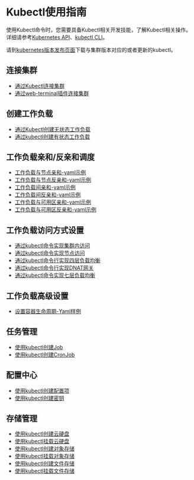 # Kubectl使用指南<a name="cce_01_0023"></a>

使用Kubectl命令时，您需要具备Kubectl相关开发技能，了解Kubectl相关操作。详细请参考[Kubernetes API](https://kubernetes.io/docs/concepts/overview/kubernetes-api/)、[kubectl CLI](https://kubernetes.io/docs/reference/kubectl/overview/)。

请到[kubernetes版本发布页面](https://github.com/kubernetes/kubernetes/blob/master/CHANGELOG/README.md)下载与集群版本对应的或者更新的kubectl。

## 连接集群<a name="section223415528535"></a>

-   [通过Kubectl连接集群](通过kubectl连接集群.md)
-   [通过web-terminal插件连接集群](web-terminal.md)

## 创建工作负载<a name="section81661268550"></a>

-   [通过Kubectl创建无状态工作负载](创建无状态负载(Deployment).md#section155246177178)
-   [通过kubectl创建有状态工作负载](创建有状态负载(StatefulSet).md#section113441881214)

## 工作负载亲和/反亲和调度<a name="section1294518341552"></a>

-   [工作负载与节点亲和-yaml示例](工作负载和节点的亲和性.md#section711574271117)
-   [工作负载与节点反亲和-yaml示例](工作负载和节点的反亲和性.md#section1361482522712)
-   [工作负载间亲和-yaml示例](工作负载间的亲和性.md#section5140193643912)
-   [工作负载间反亲和-yaml示例](工作负载间的反亲和性.md#section1894310152317)
-   [工作负载与可用区亲和-yaml示例](工作负载和可用区的亲和性.md#section4201420133117)
-   [工作负载与可用区反亲和-yaml示例](工作负载和可用区的反亲和性.md#section102822029173111)

## 工作负载访问方式设置<a name="section557132035713"></a>

-   [通过kubectl命令实现集群内访问](集群内访问(ClusterIP).md#section9813121512319)
-   [通过kubectl命令实现节点访问](节点访问(NodePort).md#section7114174773118)
-   [通过kubectl命令行实现四层负载均衡](负载均衡(LoadBalancer).md#section1984211714368)
-   [通过kubectl命令行实现DNAT网关](DNAT网关(DNAT).md#section646312404363)
-   [通过kubectl命令实现七层负载均衡](通过Kubectl命令行添加ELB型Ingress.md)

## 工作负载高级设置<a name="section927251814582"></a>

-   [设置容器生命周期-Yaml样例](设置容器生命周期.md#section151181981167)

## 任务管理<a name="section1660674011584"></a>

-   [使用kubectl创建Job](创建普通任务(Job).md#section450152719412)
-   [使用kubectl创建CronJob](创建定时任务(CronJob).md#section13519162224919)

## 配置中心<a name="section12376151215916"></a>

-   [使用kubectl创建配置项](创建配置项.md#section639712716372)
-   [使用kubectl创建密钥](创建密钥.md#section821112149514)

## 存储管理<a name="section274418453590"></a>

-   [使用kubectl创建云硬盘](使用kubectl自动创建云硬盘.md)
-   [使用kubectl挂载云硬盘](使用kubectl部署带云硬盘存储卷的工作负载.md)
-   [使用kubectl创建对象存储](使用kubectl自动创建对象存储.md)
-   [使用kubectl挂载对象存储](使用kubectl部署带对象存储卷的无状态工作负载.md)
-   [使用kubectl创建文件存储](使用kubectl自动创建文件存储.md)
-   [使用kubectl挂载文件存储](使用kubectl部署带文件存储卷的无状态工作负载.md)

